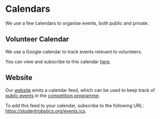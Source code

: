 # Calendars

We use a few calendars to organise events, both public and private.

## Volunteer Calendar

We use a Google calendar to track events relevant to volunteers.

You can view and subscribe to this calendar [here](https://calendar.google.com/calendar/embed?src=studentrobotics.org_oqdjasvpps8smo0d5nte417rak%40group.calendar.google.com&ctz=Europe%2FLondon).

## Website

Our [website](https://studentrobotics.org) emits a calendar feed, which can be used to keep track of [public events](https://studentrobotics.org/events/) in the [competition programme](../competition/README.md).

To add this feed to your calendar, subscribe to the following URL: https://studentrobotics.org/events.ics.
